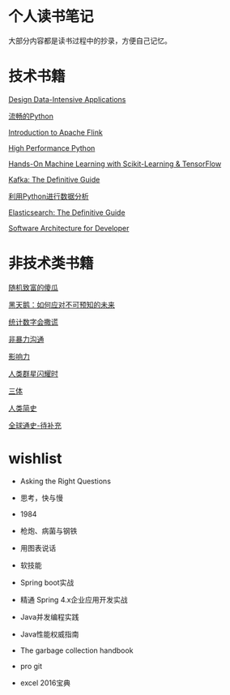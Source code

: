 # 个人读书笔记
大部分内容都是读书过程中的抄录，方便自己记忆。

# 技术书籍
[Design Data-Intensive Applications](https://github.com/bluedesire/book-comments/wiki/Designing-Data-Intensive-Applications)

[流畅的Python](https://github.com/bluedesire/book-comments/wiki/%E6%B5%81%E7%95%85%E7%9A%84Python)

[Introduction to Apache Flink](https://github.com/bluedesire/book-comments/wiki/Introduction-to-Apache-Flink)

[High Performance Python](https://github.com/bluedesire/book-comments/wiki/High-Performance-Python)

[Hands-On Machine Learning with Scikit-Learning & TensorFlow](https://github.com/bluedesire/book-comments/wiki/Hands-On-Machine-Learning-with-Scikit-Learn-&-TensorFlow)

[Kafka: The Definitive Guide](https://github.com/bluedesire/book-comments/wiki/Kafka:-The-Definitive-Guide)

[利用Python进行数据分析](https://github.com/bluedesire/book-comments/wiki/%E5%88%A9%E7%94%A8Python%E8%BF%9B%E8%A1%8C%E6%95%B0%E6%8D%AE%E5%88%86%E6%9E%90)

[Elasticsearch: The Definitive Guide](https://github.com/bluedesire/book-comments/wiki/Elasticsearch:-The-Definitive-Guide)

[Software Architecture for Developer](https://github.com/bluedesire/book-comments/wiki/Software-Architecture-for-Developer)

# 非技术类书籍
[随机致富的傻瓜](https://github.com/bluedesire/book-comments/wiki/%E9%9A%8F%E6%9C%BA%E8%87%B4%E5%AF%8C%E7%9A%84%E5%82%BB%E7%93%9C)

[黑天鹅：如何应对不可预知的未来](https://github.com/bluedesire/book-comments/wiki/%E9%BB%91%E5%A4%A9%E9%B9%85%EF%BC%9A%E5%A6%82%E4%BD%95%E5%BA%94%E5%AF%B9%E4%B8%8D%E5%8F%AF%E9%A2%84%E7%9F%A5%E7%9A%84%E6%9C%AA%E6%9D%A5)

[统计数字会撒谎](https://github.com/bluedesire/book-comments/wiki/%E7%BB%9F%E8%AE%A1%E6%95%B0%E5%AD%97%E4%BC%9A%E6%92%92%E8%B0%8E)

[非暴力沟通](https://github.com/bluedesire/book-comments/wiki/%E9%9D%9E%E6%9A%B4%E5%8A%9B%E6%B2%9F%E9%80%9A)

[影响力](https://github.com/bluedesire/book-comments/wiki/%E5%BD%B1%E5%93%8D%E5%8A%9B)

[人类群星闪耀时](https://github.com/bluedesire/book-comments/wiki/%E4%BA%BA%E7%B1%BB%E7%BE%A4%E6%98%9F%E9%97%AA%E8%80%80%E6%97%B6)

[三体](https://github.com/bluedesire/book-comments/wiki/%E4%B8%89%E4%BD%93)

[人类简史](https://github.com/bluedesire/book-comments/wiki/%E4%BA%BA%E7%B1%BB%E7%AE%80%E5%8F%B2)

[全球通史-待补充](https://github.com/bluedesire/book-comments/wiki/%E5%85%A8%E7%90%83%E9%80%9A%E5%8F%B2)

# wishlist
- Asking the Right Questions
- 思考，快与慢
- 1984
- 枪炮、病菌与钢铁
- 用图表说话
- 软技能

- Spring boot实战
- 精通 Spring 4.x企业应用开发实战
- Java并发编程实践
- Java性能权威指南
- The garbage collection handbook
- pro git
- excel 2016宝典

